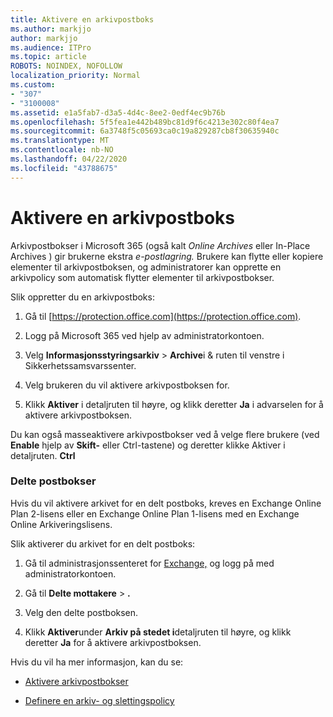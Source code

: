 ```yaml
---
title: Aktivere en arkivpostboks
ms.author: markjjo
author: markjjo
ms.audience: ITPro
ms.topic: article
ROBOTS: NOINDEX, NOFOLLOW
localization_priority: Normal
ms.custom:
- "307"
- "3100008"
ms.assetid: e1a5fab7-d3a5-4d4c-8ee2-0edf4ec9b76b
ms.openlocfilehash: 5f5fea1e442b489bc81d9f6c4213e302c80f4ea7
ms.sourcegitcommit: 6a3748f5c05693ca0c19a829287cb8f30635940c
ms.translationtype: MT
ms.contentlocale: nb-NO
ms.lasthandoff: 04/22/2020
ms.locfileid: "43788675"
---
```

# <a name="enable-an-archive-mailbox"></a>Aktivere en arkivpostboks

Arkivpostbokser i Microsoft 365 (også kalt *Online Archives* eller In-Place Archives ) gir brukerne ekstra *e-postlagring.* Brukere kan flytte eller kopiere elementer til arkivpostboksen, og administratorer kan opprette en arkivpolicy som automatisk flytter elementer til arkivpostbokser.
  
Slik oppretter du en arkivpostboks:
  
1. Gå til [https://protection.office.com](https://protection.office.com).

2. Logg på Microsoft 365 ved hjelp av administratorkontoen.

3. Velg **Informasjonsstyringsarkiv** \> **Archive**i &amp; ruten til venstre i Sikkerhetssamsvarssenter.

4. Velg brukeren du vil aktivere arkivpostboksen for.

5. Klikk **Aktiver** i detaljruten til høyre, og klikk deretter **Ja** i advarselen for å aktivere arkivpostboksen.

Du kan også masseaktivere arkivpostbokser ved å velge flere brukere (ved **Enable** hjelp av **Skift-** eller Ctrl-tastene) og deretter klikke Aktiver i detaljruten. **Ctrl**
  
### <a name="shared-mailboxes"></a>Delte postbokser

Hvis du vil aktivere arkivet for en delt postboks, kreves en Exchange Online Plan 2-lisens eller en Exchange Online Plan 1-lisens med en Exchange Online Arkiveringslisens.  

Slik aktiverer du arkivet for en delt postboks:

1. Gå til administrasjonssenteret for [Exchange,](https://outlook.office365.com/ecp) og logg på med administratorkontoen.

2. Gå til **Delte mottakere** > **.**

3. Velg den delte postboksen.

4. Klikk **Aktiver**under **Arkiv på stedet i**detaljruten til høyre, og klikk deretter **Ja** for å aktivere arkivpostboksen.

Hvis du vil ha mer informasjon, kan du se:
  
- [Aktivere arkivpostbokser](https://docs.microsoft.com/office365/securitycompliance/enable-archive-mailboxes)

- [Definere en arkiv- og slettingspolicy](https://docs.microsoft.com//office365/securitycompliance/set-up-an-archive-and-deletion-policy-for-mailboxes)
